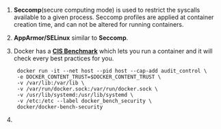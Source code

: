 1. **Seccomp**(secure computing mode) is used to restrict the syscalls available to a given process. Seccomp profiles are applied at container creation time, and can not be altered for running containers.

2. **AppArmor/SELinux** similar to **Seccomp**.

3. Docker has a [**CIS Benchmark**](https://benchmarks.cisecurity.org/tools2/docker/CIS_Docker_1.13.0_Benchmark_v1.0.0.pdf) which lets you run a container 
and it will check every best practices for you.   


        docker run -it --net host --pid host --cap-add audit_control \
        -e DOCKER_CONTENT_TRUST=$DOCKER_CONTENT_TRUST \
        -v /var/lib:/var/lib \
        -v /var/run/docker.sock:/var/run/docker.sock \
        -v /usr/lib/systemd:/usr/lib/systemd \
        -v /etc:/etc --label docker_bench_security \
        docker/docker-bench-security
        
4. 

